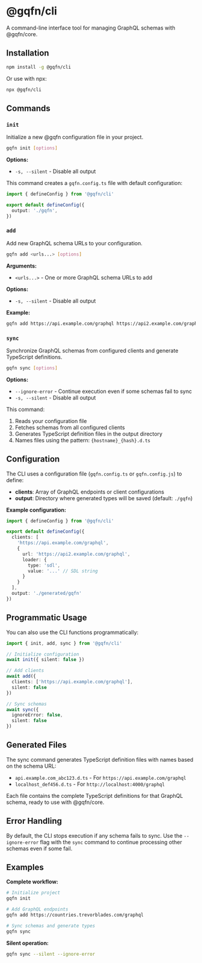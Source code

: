 # @gqfn/cli

A command-line interface tool for managing GraphQL schemas with @gqfn/core.

## Installation

```bash
npm install -g @gqfn/cli
```

Or use with npx:

```bash
npx @gqfn/cli
```

## Commands

### `init`

Initialize a new @gqfn configuration file in your project.

```bash
gqfn init [options]
```

**Options:**
- `-s, --silent` - Disable all output

This command creates a `gqfn.config.ts` file with default configuration:

```typescript
import { defineConfig } from '@gqfn/cli'

export default defineConfig({
  output: './gqfn',
})
```

### `add`

Add new GraphQL schema URLs to your configuration.

```bash
gqfn add <urls...> [options]
```

**Arguments:**
- `<urls...>` - One or more GraphQL schema URLs to add

**Options:**
- `-s, --silent` - Disable all output

**Example:**
```bash
gqfn add https://api.example.com/graphql https://api2.example.com/graphql
```

### `sync`

Synchronize GraphQL schemas from configured clients and generate TypeScript definitions.

```bash
gqfn sync [options]
```

**Options:**
- `--ignore-error` - Continue execution even if some schemas fail to sync
- `-s, --silent` - Disable all output

This command:
1. Reads your configuration file
2. Fetches schemas from all configured clients
3. Generates TypeScript definition files in the output directory
4. Names files using the pattern: `{hostname}_{hash}.d.ts`

## Configuration

The CLI uses a configuration file (`gqfn.config.ts` or `gqfn.config.js`) to define:

- **clients**: Array of GraphQL endpoints or client configurations
- **output**: Directory where generated types will be saved (default: `./gqfn`)

**Example configuration:**

```typescript
import { defineConfig } from '@gqfn/cli'

export default defineConfig({
  clients: [
    'https://api.example.com/graphql',
    {
      url: 'https://api2.example.com/graphql',
      loader: {
        type: 'sdl',
        value: '...' // SDL string
      }
    }
  ],
  output: './generated/gqfn'
})
```

## Programmatic Usage

You can also use the CLI functions programmatically:

```typescript
import { init, add, sync } from '@gqfn/cli'

// Initialize configuration
await init({ silent: false })

// Add clients
await add({
  clients: ['https://api.example.com/graphql'],
  silent: false
})

// Sync schemas
await sync({
  ignoreError: false,
  silent: false
})
```

## Generated Files

The sync command generates TypeScript definition files with names based on the schema URL:

- `api.example.com_abc123.d.ts` - For `https://api.example.com/graphql`
- `localhost_def456.d.ts` - For `http://localhost:4000/graphql`

Each file contains the complete TypeScript definitions for that GraphQL schema, ready to use with @gqfn/core.

## Error Handling

By default, the CLI stops execution if any schema fails to sync. Use the `--ignore-error` flag with the `sync` command to continue processing other schemas even if some fail.

## Examples

**Complete workflow:**

```bash
# Initialize project
gqfn init

# Add GraphQL endpoints
gqfn add https://countries.trevorblades.com/graphql

# Sync schemas and generate types
gqfn sync
```

**Silent operation:**

```bash
gqfn sync --silent --ignore-error
```
